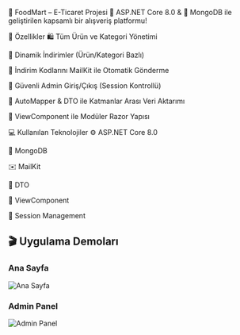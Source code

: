 🛒 FoodMart – E-Ticaret Projesi
🔧 ASP.NET Core 8.0 & 🍃 MongoDB ile geliştirilen kapsamlı bir alışveriş platformu!

🎯 Özellikler
🛍️ Tüm Ürün ve Kategori Yönetimi

💸 Dinamik İndirimler (Ürün/Kategori Bazlı)

📧 İndirim Kodlarını MailKit ile Otomatik Gönderme

🔑 Güvenli Admin Giriş/Çıkış (Session Kontrollü)

🔄 AutoMapper & DTO ile Katmanlar Arası Veri Aktarımı

🧩 ViewComponent ile Modüler Razor Yapısı

💻 Kullanılan Teknolojiler
⚙️ ASP.NET Core 8.0

🍃 MongoDB

✉️ MailKit

🧾 DTO

🧩 ViewComponent

🔐 Session Management

## 🎬 Uygulama Demoları

### Ana Sayfa
![Ana Sayfa](gif/1.gif)

### Admin Panel
![Admin Panel](gif/2.gif)



